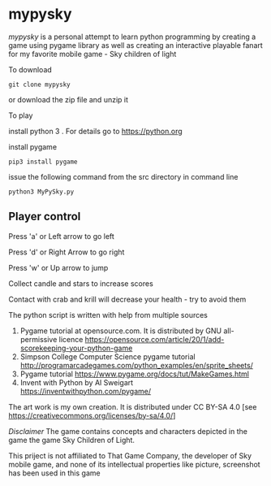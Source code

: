 # mypysky 

*mypysky* is a personal attempt to learn python programming by creating a game using pygame library as well as creating an interactive playable fanart for my favorite mobile game - Sky children of light 

To download 

`git clone mypysky`
 
or download  the zip file and unzip it 

To play  

install python 3 . For details  go to <https://python.org>

install pygame 

`pip3 install pygame`

issue the following command from the src directory in command line 

`python3 MyPySky.py`

## Player control 

Press 'a' or Left arrow to go left 

Press 'd' or Right Arrow to go right

Press 'w' or Up arrow to jump

Collect candle and stars to increase scores 

Contact with crab and krill will decrease your health - try to avoid them 

The python script is written with help from multiple sources

1. Pygame tutorial at opensource.com. It is distributed by GNU all-permissive licence <https://opensource.com/article/20/1/add-scorekeeping-your-python-game>
2. Simpson College Computer Science pygame tutorial <http://programarcadegames.com/python_examples/en/sprite_sheets/>
3. Pygame tutorial <https://www.pygame.org/docs/tut/MakeGames.html>
4. Invent with Python by Al Sweigart <https://inventwithpython.com/pygame/> 

The art work is my own creation. It is distributed under CC BY-SA 4.0 [see <https://creativecommons.org/licenses/by-sa/4.0/>] 

_Disclaimer_  The  game contains concepts and  characters depicted in the game the game Sky Children of Light.

 This priject is not affiliated to That Game  Company, the developer of Sky mobile game, and none of its 
intellectual properties like  picture, screenshot has been used in this game 

